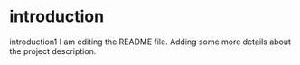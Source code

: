 # introduction
introduction1
I am editing the README file. Adding some more details about the project description.
